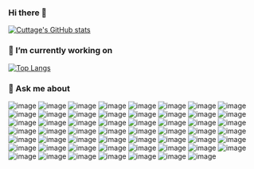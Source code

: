 ### Hi there 👋

[![Cuttage's GitHub stats](https://github-readme-stats.vercel.app/api?username=cuttage&show_icons=true&bg_color=00000000)](https://github.com/cuttage?tab=repositories)
### 🔭 I’m currently working on
[![Top Langs](https://github-readme-stats.vercel.app/api/top-langs/?username=cuttage&bg_color=00000000)](https://github.com/cuttage?tab=repositories)
### 💬 Ask me about
![image](https://img.shields.io/badge/Webpack-8DD6F9?style=for-the-badge&logo=Webpack&logoColor=white)
![image](https://img.shields.io/badge/Cordova-35434F?style=for-the-badge&logo=apache-cordova&logoColor=E8E8E8)
![image](https://img.shields.io/badge/Ionic-3880FF?style=for-the-badge&logo=ionic&logoColor=white)
![image](https://img.shields.io/badge/prettier-1A2C34?style=for-the-badge&logo=prettier&logoColor=F7BA3E)
![image](https://img.shields.io/badge/TypeScript-007ACC?style=for-the-badge&logo=typescript&logoColor=white)
![image](https://img.shields.io/badge/Rust-black?style=for-the-badge&logo=rust&logoColor=#E57324)
![image](https://img.shields.io/badge/Python-FFD43B?style=for-the-badge&logo=python&logoColor=blue)
![image](https://img.shields.io/badge/PLSQL-F80000?style=for-the-badge&logo=oracle&logoColor=black)
![image](https://img.shields.io/badge/json-5E5C5C?style=for-the-badge&logo=json&logoColor=white)
![image](https://img.shields.io/badge/JavaScript-323330?style=for-the-badge&logo=javascript&logoColor=F7DF1E)
![image](https://img.shields.io/badge/HTML5-E34F26?style=for-the-badge&logo=html5&logoColor=white)
![image](https://img.shields.io/badge/Go-00ADD8?style=for-the-badge&logo=go&logoColor=white)
![image](https://img.shields.io/badge/CSS3-1572B6?style=for-the-badge&logo=css3&logoColor=white)
![image](https://img.shields.io/badge/CoffeeScript-2F2625?style=for-the-badge&logo=CoffeeScript&logoColor=white)
![image](https://img.shields.io/badge/C%2B%2B-00599C?style=for-the-badge&logo=c%2B%2B&logoColor=white)
![image](https://img.shields.io/badge/Xcode-007ACC?style=for-the-badge&logo=Xcode&logoColor=white)
![image](https://img.shields.io/badge/Visual_Studio_Code-0078D4?style=for-the-badge&logo=visual%20studio%20code&logoColor=white)
![image](https://img.shields.io/badge/Visual_Studio-5C2D91?style=for-the-badge&logo=visual%20studio&logoColor=white)
![image](https://img.shields.io/badge/VSCode-0078D4?style=for-the-badge&logo=visual%20studio%20code&logoColor=white)
![image](https://img.shields.io/badge/Android_Studio-3DDC84?style=for-the-badge&logo=android-studio&logoColor=white)
![image](https://img.shields.io/badge/Vue.js-35495E?style=for-the-badge&logo=vuedotjs&logoColor=4FC08D)
![image](https://img.shields.io/badge/Vite-B73BFE?style=for-the-badge&logo=vite&logoColor=FFD62E)
![image](https://img.shields.io/badge/ThreeJs-black?style=for-the-badge&logo=three.js&logoColor=white)
![image](https://img.shields.io/badge/Tailwind_CSS-38B2AC?style=for-the-badge&logo=tailwind-css&logoColor=white)
![image](https://img.shields.io/badge/Swagger-85EA2D?style=for-the-badge&logo=Swagger&logoColor=white)
![image](https://img.shields.io/badge/Sass-CC6699?style=for-the-badge&logo=sass&logoColor=white)
![image](https://img.shields.io/badge/Redux-593D88?style=for-the-badge&logo=redux&logoColor=white)
![image](https://img.shields.io/badge/redis-CC0000.svg?&style=for-the-badge&logo=redis&logoColor=white)
![image](https://img.shields.io/badge/React_Query-FF4154?style=for-the-badge&logo=React_Query&logoColor=white)
![image](https://img.shields.io/badge/React_Router-CA4245?style=for-the-badge&logo=react-router&logoColor=white)
![image](https://img.shields.io/badge/React-20232A?style=for-the-badge&logo=react&logoColor=61DAFB)
![image](https://img.shields.io/badge/Postman-FF6C37?style=for-the-badge&logo=Postman&logoColor=white)
![image](https://img.shields.io/badge/nuxt.js-00C58E?style=for-the-badge&logo=nuxtdotjs&logoColor=white)
![image](https://img.shields.io/badge/npm-CB3837?style=for-the-badge&logo=npm&logoColor=white)
![image](https://img.shields.io/badge/Node.js-339933?style=for-the-badge&logo=nodedotjs&logoColor=white)
![image](https://img.shields.io/badge/next.js-000000?style=for-the-badge&logo=nextdotjs&logoColor=white)
![image](https://img.shields.io/badge/nestjs-E0234E?style=for-the-badge&logo=nestjs&logoColor=white)
![image](https://img.shields.io/badge/Matter%20js-4B5562?style=for-the-badge&logo=Matterdotjs&logoColor=white)
![image](https://img.shields.io/badge/Material%20UI-007FFF?style=for-the-badge&logo=mui&logoColor=white)
![image](https://img.shields.io/badge/JWT-000000?style=for-the-badge&logo=JSON%20web%20tokens&logoColor=white)
![image](https://img.shields.io/badge/Julia-9558B2?style=for-the-badge&logo=julia&logoColor=white)
![image](https://img.shields.io/badge/Jest-C21325?style=for-the-badge&logo=jest&logoColor=white)
![image](https://img.shields.io/badge/GraphQl-E10098?style=for-the-badge&logo=graphql&logoColor=white)
![image](https://img.shields.io/badge/gradle-02303A?style=for-the-badge&logo=gradle&logoColor=white)
![image](https://img.shields.io/badge/firebase-ffca28?style=for-the-badge&logo=firebase&logoColor=black)
![image](https://img.shields.io/badge/Express.js-000000?style=for-the-badge&logo=express&logoColor=white)
![image](https://img.shields.io/badge/Docker-2CA5E0?style=for-the-badge&logo=docker&logoColor=white)
![image](https://img.shields.io/badge/Apollo%20GraphQL-311C87?&style=for-the-badge&logo=Apollo%20GraphQL&logoColor=white)
![image](https://img.shields.io/badge/AngularJS-E23237?style=for-the-badge&logo=angularjs&logoColor=white)
![image](https://img.shields.io/badge/Angular-DD0031?style=for-the-badge&logo=angular&logoColor=white)
![image](https://img.shields.io/badge/PostgreSQL-316192?style=for-the-badge&logo=postgresql&logoColor=white)
![image](https://img.shields.io/badge/MongoDB-4EA94B?style=for-the-badge&logo=mongodb&logoColor=white)
![image](https://img.shields.io/badge/Ethereum-3C3C3D?style=for-the-badge&logo=Ethereum&logoColor=white)
![image](https://img.shields.io/badge/Vercel-000000?style=for-the-badge&logo=vercel&logoColor=white)
![image](https://img.shields.io/badge/Netlify-00C7B7?style=for-the-badge&logo=netlify&logoColor=white)

<!--
**cuttage/cuttage** is a ✨ _special_ ✨ repository because its `README.md` (this file) appears on your GitHub profile.

Here are some ideas to get you started:

- 🌱 I’m currently learning ...
- 👯 I’m looking to collaborate on ...
- 🤔 I’m looking for help with ...
- 📫 How to reach me: ...
- 😄 Pronouns: ...
- ⚡ Fun fact: ...
-->
